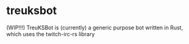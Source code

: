 # treuksbot
(WIP!!!) TreuKSBot is (currently) a generic purpose bot written in Rust, which uses the twitch-irc-rs library

